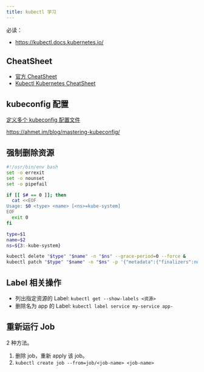 ```yaml
---
title: kubectl 学习
---
```



必读：

- https://kubectl.docs.kubernetes.io/

## CheatSheet

- [官方 CheatSheet](https://kubernetes.io/docs/reference/kubectl/cheatsheet/)
- [Kubectl Kubernetes CheatSheet](https://github.com/dennyzhang/cheatsheet-kubernetes-A4)

## kubeconfig 配置

[定义多个 kubeconfig 配置文件](https://kubernetes.io/docs/tasks/access-application-cluster/configure-access-multiple-clusters/)

https://ahmet.im/blog/mastering-kubeconfig/

## 强制删除资源

```sh
#!/usr/bin/env bash
set -o errexit
set -o nounset
set -o pipefail

if [[ $# == 0 ]]; then
  cat <<EOF
Usage: $0 <type> <name> [<ns>=kube-system]
EOF
  exit 0
fi

type=$1
name=$2
ns=${3:-kube-system}

kubectl delete "$type" "$name" -n "$ns" --grace-period=0 --force &
kubectl patch "$type" "$name" -n "$ns" -p '{"metadata":{"finalizers":null}}'
```

## Label 相关操作

- 列出指定资源的 Label: `kubectl get --show-labels <资源>`
- 删除名为 app 的 Label: `kubectl label service my-service app-`

## 重新运行 Job

2 种方法。

1. 删除 job，重新 apply 该 job。
2. `kubectl create job --from=job/<job-name> <job-name>`

